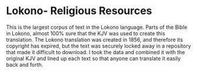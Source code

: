 # Lokono- Religious Resources
This is the largest corpus of text in the Lokono language.  Parts of the Bible in Lokono, almost 100% sure that the KJV was used to create this translation.  The Lokono translation was created in 1856, and therefore its copyright has expired, but the text was securely locked away in a repository that made it difficult to download.  I took the data and combined it with the original KJV and lined up each text so that anyone can translate it easily back and forth.
